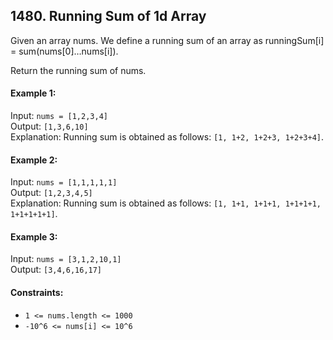 ## 1480. Running Sum of 1d Array

Given an array nums. 
We define a running sum of an array as runningSum[i] = sum(nums[0]…nums[i]).

Return the running sum of nums.

#### Example 1:

Input: `nums = [1,2,3,4]`<br>
Output: `[1,3,6,10]`<br>
Explanation: Running sum is obtained as follows: `[1, 1+2, 1+2+3, 1+2+3+4]`.

#### Example 2:

Input: `nums = [1,1,1,1,1]`<br>
Output: `[1,2,3,4,5]`<br>
Explanation: Running sum is obtained as follows: `[1, 1+1, 1+1+1, 1+1+1+1, 1+1+1+1+1]`.

#### Example 3:

Input: `nums = [3,1,2,10,1]`<br>
Output: `[3,4,6,16,17]`

#### Constraints:

- `1 <= nums.length <= 1000`
- `-10^6 <= nums[i] <= 10^6`
